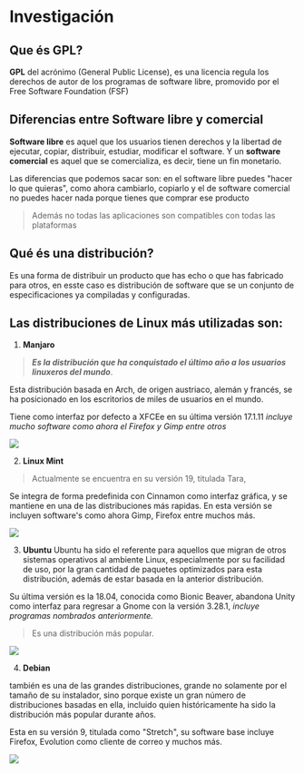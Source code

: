 # Investigación

## Que és GPL?

**GPL** del acrónimo (General Public License), es una licencia regula los derechos de autor
de los programas de software libre,
promovido por el Free Software Foundation (FSF)


## Diferencias entre Software libre y comercial

**Software libre** es aquel que los usuarios tienen derechos y la libertad de ejecutar, 
copiar, distribuir, estudiar, modificar el software.
Y un **software comercial** es aquel que se comercializa, es decir, tiene un fin monetario. 

Las diferencias que podemos sacar son: en el software libre puedes "hacer lo que quieras", 
como ahora cambiarlo, copiarlo y el de software comercial no puedes hacer nada porque tienes 
que comprar ese producto 

> Además no todas las aplicaciones son compatibles con todas las 
  plataformas
  
  ## Qué és una distribución?
  
  Es una forma de distribuir un producto que has echo o que has fabricado para otros, en 
  esste caso es distribución de software que se un conjunto de especificaciones ya compiladas y configuradas.
  
  ## Las distribuciones de Linux más utilizadas son:
  
  1. **Manjaro**
  
   > ***Es la distribución que ha conquistado el último año a los usuarios linuxeros del mundo***. 
    
   Esta distribución basada en Arch, de origen austriaco, alemán y francés, 
   se ha posicionado en los escritorios de miles de usuarios en el mundo.
   
   Tiene como interfaz por defecto a XFCEe en su última versión 17.1.11
   _incluye mucho software como ahora el Firefox y Gimp entre otros_
   
  
  ![](https://i0.wp.com/www.kigaricyd.com/wp-content/uploads/2018/07/01-Manjaro.png?resize=300%2C169&ssl=1)
  
  2. **Linux Mint**
  
  > Actualmente se encuentra en su versión 19, titulada Tara, 
  
  Se integra de forma predefinida con Cinnamon como interfaz gráfica, y se mantiene en una de las distribuciones 
  más rapidas. En esta versión se incluyen software's como ahora Gimp, Firefox entre muchos más.	
  
  ![](https://i1.wp.com/www.kigaricyd.com/wp-content/uploads/2018/07/02-Linux-Mint.png?resize=300%2C169&ssl=1)
  
  3. **Ubuntu**
  Ubuntu ha sido el referente para aquellos que migran de otros sistemas operativos al ambiente Linux, 
  especialmente por su facilidad de uso, por la gran cantidad de paquetes optimizados para esta distribución,
  además de estar basada en la anterior distribución.
  
  Su última versión es la 18.04, conocida como Bionic Beaver, abandona Unity como interfaz para regresar 
  a Gnome con la versión 3.28.1, _incluye programas nombrados anteriormente._ 
  
  > Es una distribución más popular.
  
  
  ![](https://i2.wp.com/www.kigaricyd.com/wp-content/uploads/2018/07/03-Ubuntu.png?resize=300%2C169&ssl=1)
  
  4. **Debian**
  
  también es una de las grandes distribuciones, grande no solamente por el tamaño de su instalador, 
  sino porque existe un gran número de distribuciones basadas en ella, 
  incluido quien históricamente ha sido la distribución más popular durante años.
  
  Esta en su versión 9, titulada como "Stretch", su software base incluye Firefox, 
  Evolution como cliente de correo y muchos más.
  
  ![](https://i2.wp.com/www.kigaricyd.com/wp-content/uploads/2018/07/04-Debian.png?resize=300%2C225&ssl=1)
  
